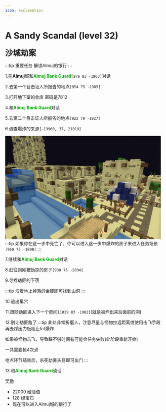 ```yaml
---
icon: exclamation
---
```

# A Sandy Scandal (level 32)
<span style="font-size: 25px;">**沙城劫案**</span>

:::tip 重要任务
解锁Almuj的银行
:::

1.在**Almuj**城和<font color=00AA00>**Almuj Bank Guard**</font>`[976 83 -1963]`对话

2.去第一个目击证人所报告的地点`[954 75 -1985]`

3.打开地下室的金库 密码是7812

4.和<font color=00AA00>**Almuj Bank Guard**</font>对话

5.去第二个目击证人所报告的地点`[922 79 -1927]`

6.调查爆炸的来源`[-13900, 37, 21019]`

![](../../.vuepress/public/assets/img/lvl32-1.jpg)
:::tip
如果你在这一步中死亡了，你可以进入这一步中爆炸的房子来进入任务场景`[960 75 -1898]`
:::

7.继续和<font color=00AA00>**Almuj Bank Guard**</font>对话

8.赶往刚刚被劫掠的房子`[930 75 -2034]`

9.寻找劫匪的下落

:::tip
沿着地上掉落的金锭即可找到山洞
:::

10.逃出巢穴

11.跟随劫匪进入下一个房间`[1029 83 -1982]`(就是被炸出来后面前的洞)

12.别让劫匪跑了
:::tip
此处非常折磨人，注意尽量与怪物拉远距离或使用击飞手段再去踩压力板阻止tnt爆炸

如果被怪物击飞，导致踩不够时间有可能会任务失败(此阶段重新开始)

一共需要抢4次点

抢点环节结束后，杀死劫匪头目即可出门
:::

13 和<font color=00AA00>**Almuj Bank Guard**</font>谈话

奖励
+ 22000 经验值
+ 128 绿宝石
+ 现在可以进入Almuj城的银行了